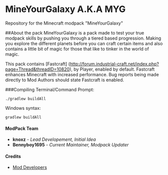 # MineYourGalaxy A.K.A MYG
Repository for the Minecraft modpack "MineYourGalaxy"

##About the pack
MineYourGalaxy is a pack made to test your true modpack skills by pushing you through a tiered based progression. Making you explore the different planets before you can craft certain items and also contains a little bit of magic for those that like to tinker in the world of magic.


This pack contains [Fastcraft] (http://forum.industrial-craft.net/index.php?page=Thread&threadID=10820), by Player, enabled by default. Fastcraft enhances Minecraft with increased performance. Bug reports being made directly to Mod Authors should state Fastcraft is enabled.

###Compiling
Terminal/Command Prompt:

    ./gradlew buildAll

Windows syntax:

    gradlew buildAll

#### ModPack Team
- **knoxz** - *Lead Developement, Initial Idea*
- **Bennyboy1695** - *Current Maintainer, Modpack Updater*

#### Credits
- [Mod Developers](https://github.com/MyM-ModpackTeam/MineYourGalaxy/blob/master/credits.rst)
